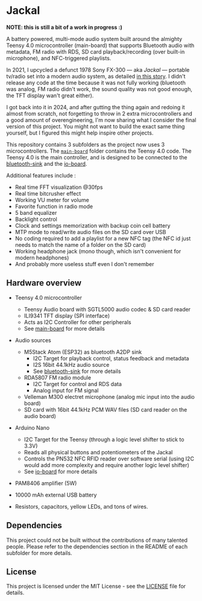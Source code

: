 # Jackal

**NOTE: this is still a bit of a work in progress :)**

A battery powered, multi-mode audio system built around the almighty Teensy 4.0 microcontroller (main-board) that supports Bluetooth audio with metadata, FM radio with RDS, SD card playback/recording (over built-in microphone), and NFC-triggered playlists.

In 2021, I upcycled a defunct 1978 Sony FX-300 — aka _Jackal_ — portable tv/radio set into a modern audio system, as detailed [in this story](https://threadreaderapp.com/thread/1465465658519572480.html). I didn't release any code at the time because it was not fully working (bluetooth was analog, FM radio didn't work, the sound quality was not good enough, the TFT display wan't great either).

I got back into it in 2024, and after gutting the thing again and redoing it almost from scratch, not forgetting to throw in 2 extra microcontrollers and a good amount of overengineering, I'm now sharing what I consider the final version of this project. You might not want to build the exact same thing yourself, but I figured this might help inspire other projects.

This repository contains 3 subfolders as the project now uses 3 microcontrollers. The [`main-board`](./main-board) folder contains the Teensy 4.0 code. The Teensy 4.0 is the main controller, and is designed to be connected to the [bluetooth-sink](./bluetooth-sink) and the [io-board](./io-board).

Additional features include :
- Real time FFT visualization @30fps
- Real time bitcrusher effect
- Working VU meter for volume
- Favorite function in radio mode
- 5 band equalizer
- Backlight control
- Clock and settings memorization with backup coin cell battery
- MTP mode to read/write audio files on the SD card over USB
- No coding required to add a playlist for a new NFC tag (the NFC id just needs to match the name of a folder on the SD card)
- Working headphone jack (mono though, which isn't convenient for modern headphones)
- And probably more useless stuff even I don't remember

## Hardware overview

- Teensy 4.0 microcontroller
  - Teensy Audio board with SGTL5000 audio codec & SD card reader
  - ILI9341 TFT display (SPI interface)
  - Acts as I2C Controller for other peripherals
  - See [main-board](./main-board/README.md) for more details

- Audio sources
  - M5Stack Atom (ESP32) as bluetooth A2DP sink
    - I2C Target for playback control, status feedback and metadata
    - I2S 16bit 44.1kHz audio source
    - See [bluetooth-sink](./bluetooth-sink/README.md) for more details
  - RDA5807 FM radio module
    - I2C Target for control and RDS data
    - Analog input for FM signal
  - Velleman M300 electret microphone (analog mic input into the audio board)
  - SD card with 16bit 44.1kHz PCM WAV files (SD card reader on the audio board)

- Arduino Nano
  - I2C Target for the Teensy (through a logic level shifter to stick to 3.3V)
  - Reads all physical buttons and potentiometers of the Jackal
  - Controls the PN532 NFC RFID reader over software serial (using I2C would add more complexity and require another logic level shifter)
  - See [io-board](./io-board/README.md) for more details

- PAM8406 amplifier (5W)
- 10000 mAh external USB battery
- Resistors, capacitors, yellow LEDs, and tons of wires.

## Dependencies

This project could not be built without the contributions of many talented people. Please refer to the dependencies section in the README of each subfolder for more details.

## License

This project is licensed under the MIT License - see the [LICENSE](LICENSE) file for details.
